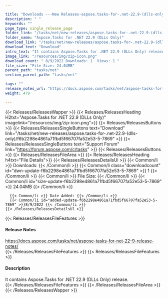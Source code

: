 ```yaml
---

title: "Downloads ---New Releases-aspose.tasks-for-.net-22.9-(dlls-only)"
description: " "
keywords: ""
page_type: single_release_page
folder_link: "/tasks/net/new-releases/aspose.tasks-for-.net-22.9-(dlls-only)/"
folder_name: "Aspose.Tasks for .NET 22.9 (DLLs Only)"
download_link: "/tasks/net/new-releases/aspose.tasks-for-.net-22.9-(dlls-only)/f6b2298e4861a71fbd5f66707fa52e53-5-7869"
download_text: "Download"
intro_text: "It contains Aspose.Tasks for .NET 22.9 (DLLs Only) release."
image_link: "/resources/img/zip-icon.png"
download_count: " 8/9/2022 Downloads: 1  Views: 1 "
file_size: "File Size: 24.04MB"
parent_path: "tasks/net"
section_parent_path: "tasks/net"

tags: ""
release_notes_url: "https://docs.aspose.com/tasks/net/aspose-tasks-for-net-22-9-release-notes/"
weight: 479

---
```


{{< Releases/ReleasesWapper >}}
  {{< Releases/ReleasesHeading H2txt="Aspose.Tasks for .NET 22.9 (DLLs Only)" imagelink="/resources/img/zip-icon.png">}}
  {{< Releases/ReleasesButtons >}}
    {{< Releases/ReleasesSingleButtons text="Download" link="/tasks/net/new-releases/aspose.tasks-for-.net-22.9-(dlls-only)/f6b2298e4861a71fbd5f66707fa52e53-5-7869" >}}
    {{< Releases/ReleasesSingleButtons text="Support Forum" link="https://forum.aspose.com/c/tasks" >}}
  {{< Releases/ReleasesButtons >}}
  {{< Releases/ReleasesFileArea >}}
    {{< Releases/ReleasesHeading h4txt="File Details">}}
    {{< Releases/ReleasesDetailsUl >}}
      {{< Common/li >}} Downloads: {{< /Common/li >}}
      {{< Common/li class="downloadcount" id="dwn-update-f6b2298e4861a71fbd5f66707fa52e53-5-7869" >}} 1 {{< /Common/li >}}
      {{< Common/li >}} File Size: {{< /Common/li >}}
      {{< Common/li id="size-update-f6b2298e4861a71fbd5f66707fa52e53-5-7869" >}} 24.04MB {{< /Common/li >}}

      {{< Common/li >}} Date Added: {{< /Common/li >}}
      {{< Common/li id="added-update-f6b2298e4861a71fbd5f66707fa52e53-5-7869" >}}8/9/2022 {{< /Common/li >}}
    {{< /Releases/ReleasesDetailsUl >}}

  {{< Releases/ReleasesFileFeatures >}}
      <h4>Release Notes</h4><div><a href='https://docs.aspose.com/tasks/net/aspose-tasks-for-net-22-9-release-notes/'>https://docs.aspose.com/tasks/net/aspose-tasks-for-net-22-9-release-notes/</a></div>
  {{< /Releases/ReleasesFileFeatures >}}
  {{< Releases/ReleasesFileFeatures >}}
      <h4>Description</h4><div class="HTMLDescription">It contains Aspose.Tasks for .NET 22.9 (DLLs Only) release.</div>
  {{< /Releases/ReleasesFileFeatures >}}
 {{< /Releases/ReleasesFileArea >}}
{{< /Releases/ReleasesWapper >}}


